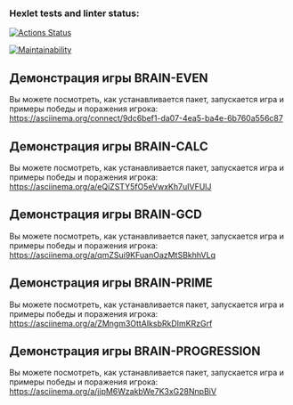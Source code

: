 ### Hexlet tests and linter status:
[![Actions Status](https://github.com/DanaSenko/python-project-49/actions/workflows/hexlet-check.yml/badge.svg)](https://github.com/DanaSenko/python-project-49/actions)

[![Maintainability](https://api.codeclimate.com/v1/badges/d9ad3f097a40f8c63412/maintainability)](https://codeclimate.com/github/DanaSenko/python-project-49/maintainability)


## Демонстрация игры BRAIN-EVEN
Вы можете посмотреть, как устанавливается пакет, запускается игра и примеры победы и поражения игрока:
https://asciinema.org/connect/9dc6bef1-da07-4ea5-ba4e-6b760a556c87

## Демонстрация игры BRAIN-CALC
Вы можете посмотреть, как устанавливается пакет, запускается игра и примеры победы и поражения игрока:
https://asciinema.org/a/eQiZSTY5fO5eVwxKh7uIVFUlJ

## Демонстрация игры BRAIN-GCD
Вы можете посмотреть, как устанавливается пакет, запускается игра и примеры победы и поражения игрока: https://asciinema.org/a/qmZSui9KFuanOazMtSBkhhVLq


## Демонстрация игры BRAIN-PRIME
Вы можете посмотреть, как устанавливается пакет, запускается игра и примеры победы и поражения игрока: 
https://asciinema.org/a/ZMngm3OttAIksbRkDImKRzGrf


## Демонстрация игры BRAIN-PROGRESSION
Вы можете посмотреть, как устанавливается пакет, запускается игра и примеры победы и поражения игрока: 
https://asciinema.org/a/jjpM6WzakbWe7K3xG28NnpBiV
